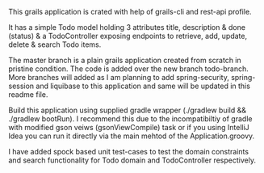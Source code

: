 This grails application is crated with help of grails-cli and rest-api profile.

It has a simple Todo model holding 3 attributes title, description & done (status) & a TodoController exposing endpoints to retrieve, add, update, delete & search Todo items.

The master branch is a plain  grails application created from scratch in pristine condition. The code is added over the new branch todo-branch. More branches will added as I am planning to add spring-security, spring-session and liquibase to this application and same will be updated in this readme file.

Build this application using supplied gradle wrapper (./gradlew build && ./gradlew bootRun). I recommend this due to the incompatibiltiy of gradle with modified gson veiws (gsonViewCompile) task or if you using IntelliJ Idea you can run it directly via the main mehtod of the Application.groovy.

I have added spock based unit test-cases to test the domain constraints and search functionality for Todo domain and TodoController respectively.
